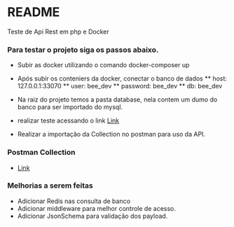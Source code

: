 # README #

Teste de Api Rest em php e Docker


### Para testar o projeto siga os passos abaixo. ###

* Subir as docker utilizando o comando docker-composer up
* Após subir os conteniers da docker, conectar o banco de dados 
** host: 127.0.0.1:33070
** user: bee_dev
** password: bee_dev
** db: bee_dev
* Na raiz do projeto temos a pasta database, nela contem um dumo do banco para ser importado do mysql.

* realizar teste acessando o link [Link](http://localhost:8080/)
* Realizar a importação da Collection no postman para uso da API.

### Postman Collection ###

* [Link](https://www.getpostman.com/collections/64ce415c61cc66f794db)

### Melhorias a serem feitas ###

* Adicionar Redis nas consulta de banco
* Adicionar middleware para melhor controle de acesso.
* Adicionar JsonSchema para validação dos payload.
